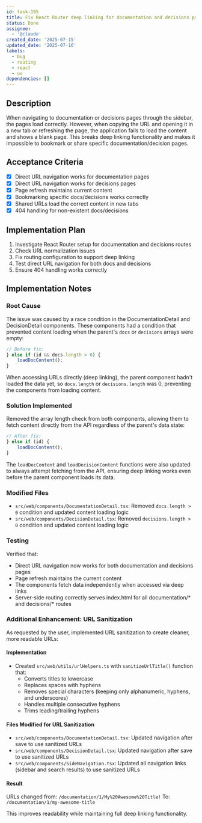 ```yaml
---
id: task-195
title: Fix React Router deep linking for documentation and decisions pages
status: Done
assignee:
  - '@claude'
created_date: '2025-07-15'
updated_date: '2025-07-16'
labels:
  - bug
  - routing
  - react
  - ux
dependencies: []
---
```


## Description

When navigating to documentation or decisions pages through the sidebar, the pages load correctly. However, when copying the URL and opening it in a new tab or refreshing the page, the application fails to load the content and shows a blank page. This breaks deep linking functionality and makes it impossible to bookmark or share specific documentation/decision pages.

## Acceptance Criteria

- [x] Direct URL navigation works for documentation pages
- [x] Direct URL navigation works for decisions pages
- [x] Page refresh maintains current content
- [x] Bookmarking specific docs/decisions works correctly
- [x] Shared URLs load the correct content in new tabs
- [x] 404 handling for non-existent docs/decisions

## Implementation Plan

1. Investigate React Router setup for documentation and decisions routes
2. Check URL normalization issues
3. Fix routing configuration to support deep linking
4. Test direct URL navigation for both docs and decisions
5. Ensure 404 handling works correctly

## Implementation Notes

### Root Cause
The issue was caused by a race condition in the DocumentationDetail and DecisionDetail components. These components had a condition that prevented content loading when the parent's `docs` or `decisions` arrays were empty:

```typescript
// Before fix:
} else if (id && docs.length > 0) {
    loadDocContent();
}
```

When accessing URLs directly (deep linking), the parent component hadn't loaded the data yet, so `docs.length` or `decisions.length` was 0, preventing the components from loading content.

### Solution Implemented
Removed the array length check from both components, allowing them to fetch content directly from the API regardless of the parent's data state:

```typescript
// After fix:
} else if (id) {
    loadDocContent();
}
```

The `loadDocContent` and `loadDecisionContent` functions were also updated to always attempt fetching from the API, ensuring deep linking works even before the parent component loads its data.

### Modified Files
- `src/web/components/DocumentationDetail.tsx`: Removed `docs.length > 0` condition and updated content loading logic
- `src/web/components/DecisionDetail.tsx`: Removed `decisions.length > 0` condition and updated content loading logic

### Testing
Verified that:
- Direct URL navigation now works for both documentation and decisions pages
- Page refresh maintains the current content
- The components fetch data independently when accessed via deep links
- Server-side routing correctly serves index.html for all documentation/* and decisions/* routes

### Additional Enhancement: URL Sanitization
As requested by the user, implemented URL sanitization to create cleaner, more readable URLs:

#### Implementation
- Created `src/web/utils/urlHelpers.ts` with `sanitizeUrlTitle()` function that:
  - Converts titles to lowercase
  - Replaces spaces with hyphens
  - Removes special characters (keeping only alphanumeric, hyphens, and underscores)
  - Handles multiple consecutive hyphens
  - Trims leading/trailing hyphens

#### Files Modified for URL Sanitization
- `src/web/components/DocumentationDetail.tsx`: Updated navigation after save to use sanitized URLs
- `src/web/components/DecisionDetail.tsx`: Updated navigation after save to use sanitized URLs
- `src/web/components/SideNavigation.tsx`: Updated all navigation links (sidebar and search results) to use sanitized URLs

#### Result
URLs changed from: `/documentation/1/My%20Awesome%20Title!`
To: `/documentation/1/my-awesome-title`

This improves readability while maintaining full deep linking functionality.
